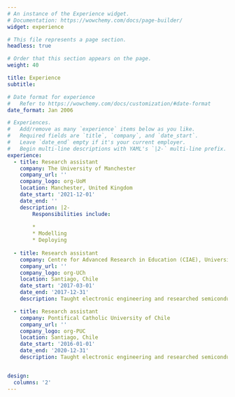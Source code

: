 ```yaml
---
# An instance of the Experience widget.
# Documentation: https://wowchemy.com/docs/page-builder/
widget: experience

# This file represents a page section.
headless: true

# Order that this section appears on the page.
weight: 40

title: Experience
subtitle:

# Date format for experience
#   Refer to https://wowchemy.com/docs/customization/#date-format
date_format: Jan 2006

# Experiences.
#   Add/remove as many `experience` items below as you like.
#   Required fields are `title`, `company`, and `date_start`.
#   Leave `date_end` empty if it's your current employer.
#   Begin multi-line descriptions with YAML's `|2-` multi-line prefix.
experience:
  - title: Research assistant
    company: The University of Manchester
    company_url: ''
    company_logo: org-UoM
    location: Manchester, United Kingdom
    date_start: '2021-12-01'
    date_end: ''
    description: |2-
        Responsibilities include:
        
        * 
        * Modelling
        * Deploying
        
  - title: Research assistant
    company: Centre for Advanced Research in Education (CIAE), University of Chile
    company_url: ''
    company_logo: org-UCh
    location: Santiago, Chile
    date_start: '2017-03-01'
    date_end: '2017-12-31'
    description: Taught electronic engineering and researched semiconductor physics.

  - title: Research assistant
    company: Pontifical Catholic University of Chile
    company_url: ''
    company_logo: org-PUC
    location: Santiago, Chile
    date_start: '2016-01-01'
    date_end: '2020-12-31'
    description: Taught electronic engineering and researched semiconductor physics.


design:
  columns: '2'
---
```

